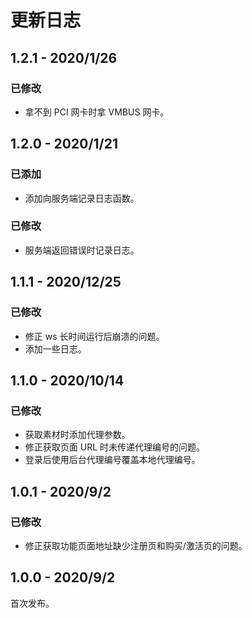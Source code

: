 # 更新日志

## 1.2.1 - 2020/1/26

### 已修改

- 拿不到 PCI 网卡时拿 VMBUS 网卡。

## 1.2.0 - 2020/1/21

### 已添加

- 添加向服务端记录日志函数。

### 已修改

- 服务端返回错误时记录日志。

## 1.1.1 - 2020/12/25

### 已修改

- 修正 ws 长时间运行后崩溃的问题。
- 添加一些日志。

## 1.1.0 - 2020/10/14

### 已修改

- 获取素材时添加代理参数。
- 修正获取页面 URL 时未传递代理编号的问题。
- 登录后使用后台代理编号覆盖本地代理编号。

## 1.0.1 - 2020/9/2

### 已修改

- 修正获取功能页面地址缺少注册页和购买/激活页的问题。

## 1.0.0 - 2020/9/2

首次发布。
